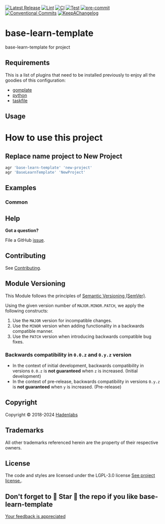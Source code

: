 <!--


  ** DO NOT EDIT THIS FILE
  **
  ** 1) Make all changes to `provision/generator/README.yaml`
  ** 2) Run`task readme` to rebuild this file.
  **
  ** (We maintain HUNDREDS of open source projects. This is how we maintain our sanity.)
  **


  -->

[![Latest Release](https://img.shields.io/github/release/luismayta/base-learn-template)](https://github.com/luismayta/base-learn-template/releases) [![Lint](https://img.shields.io/github/workflow/status/luismayta/base-learn-template/lint-code)](https://github.com/luismayta/base-learn-template/actions?workflow=lint-code) [![CI](https://img.shields.io/github/workflow/status/luismayta/base-learn-template/ci)](https://github.com/luismayta/base-learn-template/actions?workflow=ci) [![Test](https://img.shields.io/github/workflow/status/luismayta/base-learn-template/test)](https://github.com/luismayta/base-learn-template/actions?workflow=test) [![pre-commit](https://img.shields.io/badge/pre--commit-enabled-brightgreen?logo=pre-commit&logoColor=white)](https://github.com/pre-commit/pre-commit) [![Conventional Commits](https://img.shields.io/badge/Conventional%20Commits-1.0.0-yellow)](https://conventionalcommits.org) [![KeepAChangelog](https://img.shields.io/badge/changelog-Keep%20a%20Changelog%20v1.0.0-orange)](https://keepachangelog.com)

# base-learn-template

base-learn-template for project

## Requirements

This is a list of plugins that need to be installed previously to enjoy all the goodies of this configuration:

- [gomplate](https://github.com/hairyhenderson/gomplate)
- [python](https://www.python.org)
- [taskfile](https://github.com/go-task/task)

## Usage

# How to use this project

## Replace name project to New Project

```bash
agr 'base-learn-template' 'new-project'
agr 'BaseLearnTemplate' 'NewProject'
```

## Examples

<!-- Space: BaseLearnTemplate -->
<!-- Parent: Project -->
<!-- Title: Project Examples -->
<!-- Label: Examples -->
<!-- Include: ./../disclaimer.md -->
<!-- Include: ac:toc -->

### Common

## Help

**Got a question?**

File a GitHub [issue](https://github.com/luismayta/base-learn-template/issues).

## Contributing

See [Contributing](./docs/contributing.md).

## Module Versioning

This Module follows the principles of [Semantic Versioning (SemVer)](https://semver.org/).

Using the given version number of `MAJOR.MINOR.PATCH`, we apply the following constructs:

1. Use the `MAJOR` version for incompatible changes.
1. Use the `MINOR` version when adding functionality in a backwards compatible manner.
1. Use the `PATCH` version when introducing backwards compatible bug fixes.

### Backwards compatibility in `0.0.z` and `0.y.z` version

- In the context of initial development, backwards compatibility in versions `0.0.z` is **not guaranteed** when `z` is increased. (Initial development)
- In the context of pre-release, backwards compatibility in versions `0.y.z` is **not guaranteed** when `y` is increased. (Pre-release)

## Copyright

Copyright © 2018-2024 [Hadenlabs](https://hadenlabs.com)

## Trademarks

All other trademarks referenced herein are the property of their respective owners.

## License

The code and styles are licensed under the LGPL-3.0 license [See project license.](LICENSE).

## Don't forget to 🌟 Star 🌟 the repo if you like base-learn-template

[Your feedback is appreciated](https://github.com/luismayta/base-learn-template/issues)


<!-- Security scan triggered at 2025-09-02 15:55:27 -->

<!-- Security scan triggered at 2025-09-09 06:01:41 -->

<!-- Security scan triggered at 2025-09-28 16:12:08 -->
